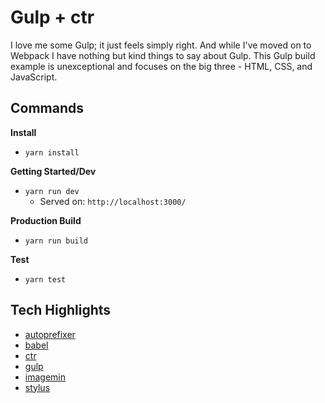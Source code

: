 # Gulp + ctr

I love me some Gulp; it just feels simply right. And while I've moved on to Webpack I have nothing but kind things to say about Gulp. This Gulp build example is unexceptional and focuses on the big three - HTML, CSS, and JavaScript.


## Commands

__Install__

+ `yarn install`

__Getting Started/Dev__

+ `yarn run dev`
    * Served on: `http://localhost:3000/`

__Production Build__

+ `yarn run build`

__Test__

+ `yarn test`


## Tech Highlights

+ [autoprefixer](https://github.com/postcss/autoprefixer)
+ [babel](https://babeljs.io/)
+ [ctr](https://ctr-lang.com)
+ [gulp](http://gulpjs.com/)
+ [imagemin](https://github.com/imagemin/imagemin)
+ [stylus](http://stylus-lang.com/)
